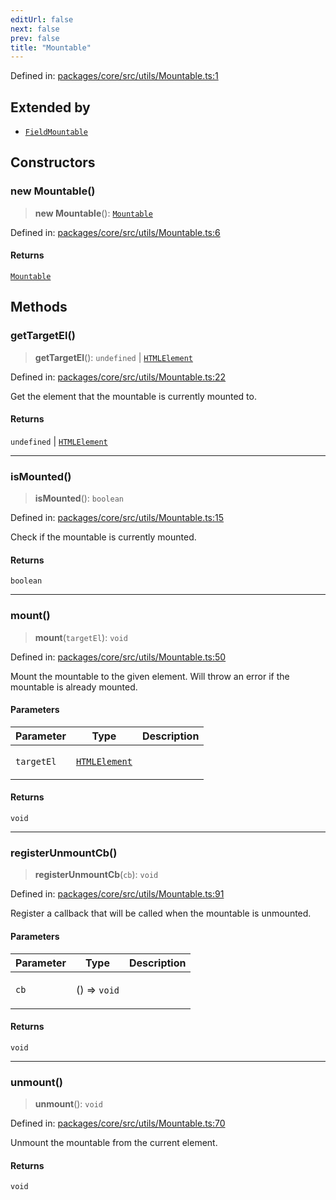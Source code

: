 ```yaml
---
editUrl: false
next: false
prev: false
title: "Mountable"
---
```


Defined in: [packages/core/src/utils/Mountable.ts:1](https://github.com/mProjectsCode/obsidian-meta-bind-plugin/blob/43804cae2c305431d6768245a6348f2ee7f14fca/packages/core/src/utils/Mountable.ts#L1)

## Extended by

- [`FieldMountable`](/obsidian-meta-bind-plugin-docs/api/classes/fieldmountable/)

## Constructors

### new Mountable()

> **new Mountable**(): [`Mountable`](/obsidian-meta-bind-plugin-docs/api/classes/mountable/)

Defined in: [packages/core/src/utils/Mountable.ts:6](https://github.com/mProjectsCode/obsidian-meta-bind-plugin/blob/43804cae2c305431d6768245a6348f2ee7f14fca/packages/core/src/utils/Mountable.ts#L6)

#### Returns

[`Mountable`](/obsidian-meta-bind-plugin-docs/api/classes/mountable/)

## Methods

### getTargetEl()

> **getTargetEl**(): `undefined` \| [`HTMLElement`](https://developer.mozilla.org/docs/Web/API/HTMLElement)

Defined in: [packages/core/src/utils/Mountable.ts:22](https://github.com/mProjectsCode/obsidian-meta-bind-plugin/blob/43804cae2c305431d6768245a6348f2ee7f14fca/packages/core/src/utils/Mountable.ts#L22)

Get the element that the mountable is currently mounted to.

#### Returns

`undefined` \| [`HTMLElement`](https://developer.mozilla.org/docs/Web/API/HTMLElement)

***

### isMounted()

> **isMounted**(): `boolean`

Defined in: [packages/core/src/utils/Mountable.ts:15](https://github.com/mProjectsCode/obsidian-meta-bind-plugin/blob/43804cae2c305431d6768245a6348f2ee7f14fca/packages/core/src/utils/Mountable.ts#L15)

Check if the mountable is currently mounted.

#### Returns

`boolean`

***

### mount()

> **mount**(`targetEl`): `void`

Defined in: [packages/core/src/utils/Mountable.ts:50](https://github.com/mProjectsCode/obsidian-meta-bind-plugin/blob/43804cae2c305431d6768245a6348f2ee7f14fca/packages/core/src/utils/Mountable.ts#L50)

Mount the mountable to the given element.
Will throw an error if the mountable is already mounted.

#### Parameters

<table>
<thead>
<tr>
<th>Parameter</th>
<th>Type</th>
<th>Description</th>
</tr>
</thead>
<tbody>
<tr>
<td>

`targetEl`

</td>
<td>

[`HTMLElement`](https://developer.mozilla.org/docs/Web/API/HTMLElement)

</td>
<td>

</td>
</tr>
</tbody>
</table>

#### Returns

`void`

***

### registerUnmountCb()

> **registerUnmountCb**(`cb`): `void`

Defined in: [packages/core/src/utils/Mountable.ts:91](https://github.com/mProjectsCode/obsidian-meta-bind-plugin/blob/43804cae2c305431d6768245a6348f2ee7f14fca/packages/core/src/utils/Mountable.ts#L91)

Register a callback that will be called when the mountable is unmounted.

#### Parameters

<table>
<thead>
<tr>
<th>Parameter</th>
<th>Type</th>
<th>Description</th>
</tr>
</thead>
<tbody>
<tr>
<td>

`cb`

</td>
<td>

() => `void`

</td>
<td>

</td>
</tr>
</tbody>
</table>

#### Returns

`void`

***

### unmount()

> **unmount**(): `void`

Defined in: [packages/core/src/utils/Mountable.ts:70](https://github.com/mProjectsCode/obsidian-meta-bind-plugin/blob/43804cae2c305431d6768245a6348f2ee7f14fca/packages/core/src/utils/Mountable.ts#L70)

Unmount the mountable from the current element.

#### Returns

`void`
